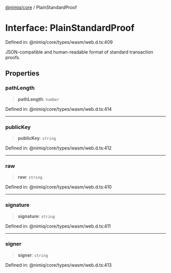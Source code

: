 [@nimiq/core](../globals.md) / PlainStandardProof

# Interface: PlainStandardProof

Defined in: @nimiq/core/types/wasm/web.d.ts:409

JSON-compatible and human-readable format of standard transaction proofs.

## Properties

### pathLength

> **pathLength**: `number`

Defined in: @nimiq/core/types/wasm/web.d.ts:414

***

### publicKey

> **publicKey**: `string`

Defined in: @nimiq/core/types/wasm/web.d.ts:412

***

### raw

> **raw**: `string`

Defined in: @nimiq/core/types/wasm/web.d.ts:410

***

### signature

> **signature**: `string`

Defined in: @nimiq/core/types/wasm/web.d.ts:411

***

### signer

> **signer**: `string`

Defined in: @nimiq/core/types/wasm/web.d.ts:413
